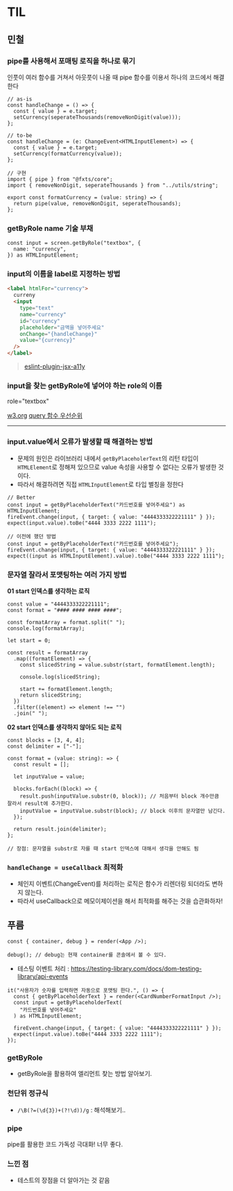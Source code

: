 # TIL

## 민철

### pipe를 사용해서 포매팅 로직을 하나로 묶기

인풋이 여러 함수를 거쳐서 아웃풋이 나올 때 pipe 함수를 이용서 하나의 코드에서 해결한다

```tsx
// as-is
const handleChange = () => {
  const { value } = e.target;
  setCurrency(seperateThousands(removeNonDigit(value)));
};

// to-be
const handleChange = (e: ChangeEvent<HTMLInputElement>) => {
  const { value } = e.target;
  setCurrency(formatCurrency(value));
};

// 구현
import { pipe } from "@fxts/core";
import { removeNonDigit, seperateThousands } from "../utils/string";

export const formatCurrency = (value: string) => {
  return pipe(value, removeNonDigit, seperateThousands);
};
```

### getByRole name 기술 부채

```tsx
const input = screen.getByRole("textbox", {
  name: "currency",
}) as HTMLInputElement;
```

### input의 이름을 label로 지정하는 방법

```html
<label htmlFor="currency">
  curreny
  <input
    type="text"
    name="currency"
    id="currency"
    placeholder="금액을 넣어주세요"
    onChange="{handleChange}"
    value="{currency}"
  />
</label>
```

> [eslint-plugin-jsx-a11y](https://github.com/jsx-eslint/eslint-plugin-jsx-a11y/blob/master/docs/rules/label-has-associated-control.md)

### input을 찾는 getByRole에 넣어야 하는 role의 이름

role="textbox"

[w3.org](https://www.w3.org/TR/html-aria/#docconformance)
[query 함수 우선순위](https://testing-library.com/docs/queries/about/#priority)

---

### input.value에서 오류가 발생할 때 해결하는 방법

- 문제의 원인은 라이브러리 내에서 `getByPlaceholerText`의 리턴 타입이 `HTMLElement`로 정해져 있으므로 value 속성을 사용할 수 없다는 오류가 발생한 것이다.
- 따라서 해결하려면 직접 `HTMLInputElement`로 타입 별칭을 정한다

```tsx
// Better
const input = getByPlaceholderText("카드번호를 넣어주세요") as HTMLInputElement;
fireEvent.change(input, { target: { value: "4444333322221111" } });
expect(input.value).toBe("4444 3333 2222 1111");

// 이전에 했던 방법
const input = getByPlaceholderText("카드번호를 넣어주세요");
fireEvent.change(input, { target: { value: "4444333322221111" } });
expect((input as HTMLInputElement).value).toBe("4444 3333 2222 1111");
```

### 문자열 잘라서 포맷팅하는 여러 가지 방법

**01 start 인덱스를 생각하는 로직**

```tsx
const value = "4444333322221111";
const format = "#### #### #### ####";

const formatArray = format.split(" ");
console.log(formatArray);

let start = 0;

const result = formatArray
  .map((formatElement) => {
    const slicedString = value.substr(start, formatElement.length);

    console.log(slicedString);

    start += formatElement.length;
    return slicedString;
  })
  .filter((element) => element !== "")
  .join(" ");
```

**02 start 인덱스를 생각하지 않아도 되는 로직**

```tsx
const blocks = [3, 4, 4];
const delimiter = ["-"];

const format = (value: string): => {
  const result = [];

  let inputValue = value;

  blocks.forEach((block) => {
    result.push(inputValue.substr(0, block)); // 처음부터 block 개수만큼 잘라서 result에 추가한다.
    inputValue = inputValue.substr(block); // block 이후의 문자열만 남긴다.
  });

  return result.join(delimiter);
};

// 장점: 문자열을 substr로 자를 때 start 인덱스에 대해서 생각을 안해도 됨
```

### `handleChange = useCallback` 최적화

- 체인지 이벤트(ChangeEvent)를 처리하는 로직은 함수가 리렌더링 되더라도 변하지 않는다.
- 따라서 useCallback으로 메모이제이션을 해서 최적화를 해주는 것을 습관화하자!

## 푸름

```tsx
const { container, debug } = render(<App />);

debug(); // debug는 현재 container를 콘솔에서 볼 수 있다.
```

- 테스팅 이벤트 처리 : https://testing-library.com/docs/dom-testing-library/api-events

```tsx
it("사용자가 숫자를 입력하면 자동으로 포맷팅 한다.", () => {
  const { getByPlaceholderText } = render(<CardNumberFormatInput />);
  const input = getByPlaceholderText(
    "카드번호를 넣어주세요"
  ) as HTMLInputElement;

  fireEvent.change(input, { target: { value: "4444333322221111" } });
  expect(input.value).toBe("4444 3333 2222 1111");
});
```

### getByRole

- getByRole을 활용하여 엘리먼트 찾는 방법 알아보기.

### 천단위 정규식

- `/\B(?=(\d{3})+(?!\d))/g` : 해석해보기..

### pipe

pipe를 활용한 코드 가독성 극대화! 너무 좋다.

### 느낀 점

- 테스트의 장점을 더 알아가는 것 같음

